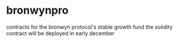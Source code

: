 # bronwynpro
contracts for the bronwyn protocol's stable growth fund
the solidity contract will be deployed in early december
